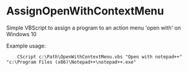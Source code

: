 # AssignOpenWithContextMenu
Simple VBScript to assign a program to an action menu 'open with' on Windows 10

Example usage:  
```
    CScript c:\Path\OpenWithContextMenu.vbs "Open with notepad++" "c:\Program Files (x86)\Notepad++\notepad++.exe"
```
